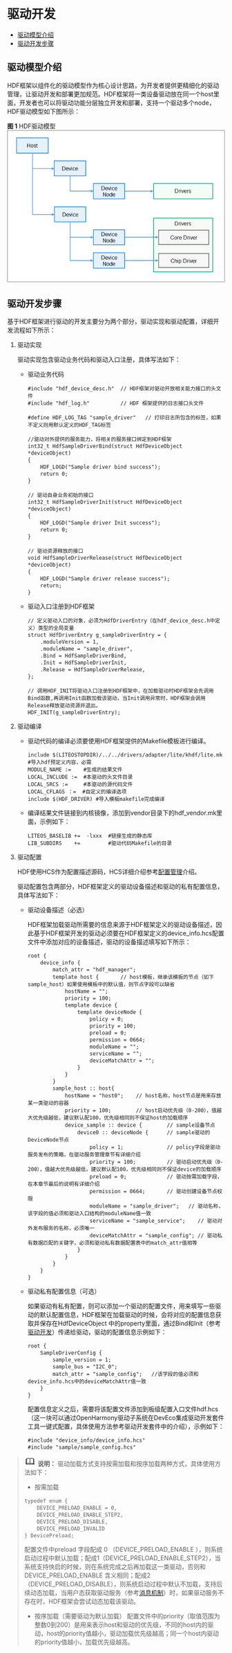 # 驱动开发<a name="ZH-CN_TOPIC_0000001051930361"></a>

-   [驱动模型介绍](#section157425168112)
-   [驱动开发步骤](#section1969312275533)

## 驱动模型介绍<a name="section157425168112"></a>

HDF框架以组件化的驱动模型作为核心设计思路，为开发者提供更精细化的驱动管理，让驱动开发和部署更加规范。HDF框架将一类设备驱动放在同一个host里面，开发者也可以将驱动功能分层独立开发和部署，支持一个驱动多个node，HDF驱动模型如下图所示：

**图 1**  HDF驱动模型<a name="fig3580184214210"></a>  
![](figures/HDF驱动模型.png "HDF驱动模型")

## 驱动开发步骤<a name="section1969312275533"></a>

基于HDF框架进行驱动的开发主要分为两个部分，驱动实现和驱动配置，详细开发流程如下所示：

1.  <a name="li35182436435"></a>驱动实现

    驱动实现包含驱动业务代码和驱动入口注册，具体写法如下：

    -   驱动业务代码

        ```
        #include "hdf_device_desc.h"  // HDF框架对驱动开放相关能力接口的头文件
        #include "hdf_log.h"          // HDF 框架提供的日志接口头文件
        
        #define HDF_LOG_TAG "sample_driver"   // 打印日志所包含的标签，如果不定义则用默认定义的HDF_TAG标签
        
        //驱动对外提供的服务能力，将相关的服务接口绑定到HDF框架
        int32_t HdfSampleDriverBind(struct HdfDeviceObject *deviceObject)
        {
            HDF_LOGD("Sample driver bind success");
            return 0;
        }
        
        // 驱动自身业务初始的接口
        int32_t HdfSampleDriverInit(struct HdfDeviceObject *deviceObject)
        {
            HDF_LOGD("Sample driver Init success");
            return 0;
        }
        
        // 驱动资源释放的接口
        void HdfSampleDriverRelease(struct HdfDeviceObject *deviceObject)
        {
            HDF_LOGD("Sample driver release success");
            return;
        }
        ```

    -   驱动入口注册到HDF框架

        ```
        // 定义驱动入口的对象，必须为HdfDriverEntry（在hdf_device_desc.h中定义）类型的全局变量
        struct HdfDriverEntry g_sampleDriverEntry = {
            .moduleVersion = 1,
            .moduleName = "sample_driver",
            .Bind = HdfSampleDriverBind,
            .Init = HdfSampleDriverInit,
            .Release = HdfSampleDriverRelease,
        };
        
        // 调用HDF_INIT将驱动入口注册到HDF框架中，在加载驱动时HDF框架会先调用Bind函数,再调用Init函数加载该驱动，当Init调用异常时，HDF框架会调用Release释放驱动资源并退出。
        HDF_INIT(g_sampleDriverEntry);
        ```

2.  驱动编译
    -   驱动代码的编译必须要使用HDF框架提供的Makefile模板进行编译。

        ```
        include $(LITEOSTOPDIR)/../../drivers/adapter/lite/khdf/lite.mk #导入hdf预定义内容，必需
        MODULE_NAME :=    #生成的结果文件
        LOCAL_INCLUDE :=  #本驱动的头文件目录
        LOCAL_SRCS :=     #本驱动的源代码文件
        LOCAL_CFLAGS ：=  #自定义的编译选项
        include $(HDF_DRIVER) #导入模板makefile完成编译
        ```

    -   编译结果文件链接到内核镜像，添加到vendor目录下的hdf\_vendor.mk里面，示例如下：

        ```
        LITEOS_BASELIB +=  -lxxx  #链接生成的静态库
        LIB_SUBDIRS    +=         #驱动代码Makefile的目录
        ```

3.  驱动配置

    HDF使用HCS作为配置描述源码，HCS详细介绍参考[配置管理](driver-hdf-manage.md)介绍。

    驱动配置包含两部分，HDF框架定义的驱动设备描述和驱动的私有配置信息，具体写法如下：

    -   驱动设备描述（必选）

        HDF框架加载驱动所需要的信息来源于HDF框架定义的驱动设备描述，因此基于HDF框架开发的驱动必须要在HDF框架定义的device\_info.hcs配置文件中添加对应的设备描述，驱动的设备描述填写如下所示：

        ```
        root {
            device_info {
                match_attr = "hdf_manager";
                template host {       // host模板，继承该模板的节点（如下sample_host）如果使用模板中的默认值，则节点字段可以缺省
                    hostName = "";
                    priority = 100;
                    template device {
                        template deviceNode {
                            policy = 0;
                            priority = 100;
                            preload = 0;
                            permission = 0664;
                            moduleName = "";
                            serviceName = "";
                            deviceMatchAttr = "";
                        }
                    }
                }
                sample_host :: host{
                    hostName = "host0";    // host名称，host节点是用来存放某一类驱动的容器
                    priority = 100;        // host启动优先级（0-200），值越大优先级越低，建议默认配100，优先级相同则不保证host的加载顺序
                    device_sample :: device {        // sample设备节点
                        device0 :: deviceNode {      // sample驱动的DeviceNode节点
                            policy = 1;              // policy字段是驱动服务发布的策略，在驱动服务管理章节有详细介绍
                            priority = 100;          // 驱动启动优先级（0-200），值越大优先级越低，建议默认配100，优先级相同则不保证device的加载顺序
                            preload = 0;             // 驱动按需加载字段，在本章节最后的说明有详细介绍
                            permission = 0664;       // 驱动创建设备节点权限
                            moduleName = "sample_driver";   // 驱动名称，该字段的值必须和驱动入口结构的moduleName值一致
                            serviceName = "sample_service";    // 驱动对外发布服务的名称，必须唯一
                            deviceMatchAttr = "sample_config"; // 驱动私有数据匹配的关键字，必须和驱动私有数据配置表中的match_attr值相等
                        }
                    }
                }
            }
        }
        ```

    -   驱动私有配置信息（可选）

        如果驱动有私有配置，则可以添加一个驱动的配置文件，用来填写一些驱动的默认配置信息，HDF框架在加载驱动的时候，会将对应的配置信息获取并保存在HdfDeviceObject 中的property里面，通过Bind和Init（参考[驱动开发](#li35182436435)）传递给驱动，驱动的配置信息示例如下：

        ```
        root {
            SampleDriverConfig {
                sample_version = 1;
                sample_bus = "I2C_0";
                match_attr = "sample_config";   //该字段的值必须和device_info.hcs中的deviceMatchAttr值一致
            }
        }
        ```

        配置信息定义之后，需要将该配置文件添加到板级配置入口文件hdf.hcs（这一块可以通过OpenHarmony驱动子系统在DevEco集成驱动开发套件工具一键式配置，具体使用方法参考驱动开发套件中的介绍），示例如下：

        ```
        #include "device_info/device_info.hcs"
        #include "sample/sample_config.hcs"
        ```



>![](../public_sys-resources/icon-note.gif) **说明：** 
>驱动加载方式支持按需加载和按序加载两种方式，具体使用方法如下：
>-   按需加载
>    ```
>    typedef enum {
>        DEVICE_PRELOAD_ENABLE = 0,
>        DEVICE_PRELOAD_ENABLE_STEP2,
>        DEVICE_PRELOAD_DISABLE,
>        DEVICE_PRELOAD_INVALID
>    } DevicePreload;
>    ```
>    配置文件中preload 字段配成 0 （DEVICE\_PRELOAD\_ENABLE ），则系统启动过程中默认加载；配成1（DEVICE\_PRELOAD\_ENABLE\_STEP2），当系统支持快启的时候，则在系统完成之后再加载这一类驱动，否则和DEVICE\_PRELOAD\_ENABLE 含义相同；配成2（DEVICE\_PRELOAD\_DISABLE），则系统启动过程中默认不加载，支持后续动态加载，当用户态获取驱动服务（参考[消息机制](driver-hdf-message-management.md)）时，如果驱动服务不存在时，HDF框架会尝试动态加载该驱动。
>-   按序加载（需要驱动为默认加载）
>    配置文件中的priority（取值范围为整数0到200）是用来表示host和驱动的优先级，不同的host内的驱动，host的priority值越小，驱动加载优先级越高；同一个host内驱动的priority值越小，加载优先级越高。

